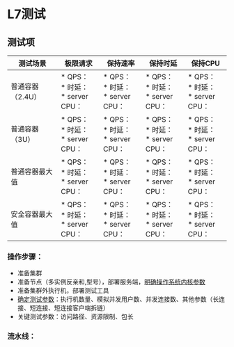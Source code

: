 # L7测试

## 测试项

| 测试场景         | 极限请求                                         | 保持速率                                         | 保持时延                                         | 保持CPU                                          |
| ---------------- | ------------------------------------------------ | ------------------------------------------------ | ------------------------------------------------ | ------------------------------------------------ |
| 普通容器（2.4U） | * QPS： <br />* 时延：<br />* server CPU：<br /> | * QPS： <br />* 时延：<br />* server CPU：<br /> | * QPS： <br />* 时延：<br />* server CPU：<br /> | * QPS： <br />* 时延：<br />* server CPU：<br /> |
| 普通容器（3U）   | * QPS： <br />* 时延：<br />* server CPU：<br /> | * QPS： <br />* 时延：<br />* server CPU：<br /> | * QPS： <br />* 时延：<br />* server CPU：<br /> | * QPS： <br />* 时延：<br />* server CPU：<br /> |
| 普通容器最大值   | * QPS： <br />* 时延：<br />* server CPU：<br /> | * QPS： <br />* 时延：<br />* server CPU：<br /> | * QPS： <br />* 时延：<br />* server CPU：<br /> | * QPS： <br />* 时延：<br />* server CPU：<br /> |
| 安全容器最大值   | * QPS： <br />* 时延：<br />* server CPU：<br /> | * QPS： <br />* 时延：<br />* server CPU：<br /> | * QPS： <br />* 时延：<br />* server CPU：<br /> | * QPS： <br />* 时延：<br />* server CPU：<br /> |

### 操作步骤：

* 准备集群
* 准备节点（多实例反亲和,型号），部署服务端，<u>明确操作系统内核参数</u>
* 准备集群外执行机，部署测试工具
* <u>确定测试参数</u>：执行机数量、模拟并发用户数、并发连接数、其他参数（长连接、短连接、短连接客户端拆链）
* 关键测试参数：访问路径、资源限制、包长

### 流水线：


